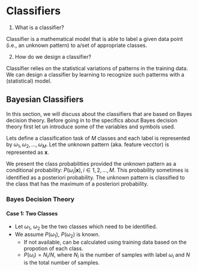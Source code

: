 # Classifiers

1. What is a classifier?

Classifier is a mathematical model that is able to label a given data point (i.e., an unknown pattern) to a/set of appropriate classes.

2. How do we design a classifier?

Classifier relies on the statistical variations of patterns in the training data. We can design a classifier by learning to recognize such patterms with a (statistical) model.

## Bayesian Classifiers

In this section, we will discuss about the classifiers that are based on Bayes decision theory. Before going in to the specifics about Bayes decision theory first let un introduce some of the variables and symbols used.

Lets define a classification task of $M$ classes and each label is represented by $\omega_1, \omega_2, ..., \omega_M$. Let the unknown pattern (aka. feature vecctor) is represented as $\textbf{x}$.

We present the class probabilities provided the unknown pattern as a conditional probability: $P(\omega_i|\textbf{x}), i \in {1, 2, ..., M}$. This probability sometimes is identified as a posteriori probability. The unknown pattern is classified to the class that has the maximum of a posteriori probability.

### Bayes Decision Theory

#### Case 1: Two Classes

- Let $\omega_1$, $\omega_2$ be the two classes which need to be identified. 
- We assume $P(\omega_1)$, $P(\omega_2)$ is known.
	- If not available, can be calculated using training data based on the propotion of each class.
	- $P(\omega_i) = N_i / N$, where $N_i$ is the number of samples with label $\omega_i$ and $N$ is the total number of samples.